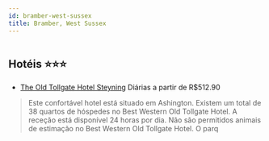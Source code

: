 ```yaml
---
id: bramber-west-sussex
title: Bramber, West Sussex
---
```


<center><img src="http://www.hotelresb2b.com/images/hoteles/750215_foto_1.jpg" alt="" /></center>


## Hotéis ⭐️⭐️⭐️

-    [The Old Tollgate Hotel Steyning](https://www.hurb.com/aud/https://www.hurb.com/hoteis/bramber/the-old-tollgate-hotel-steyning-JNP-JP998305?cmp=18055) Diárias a partir de R$512.90
   > Este confortável hotel está situado em Ashington. Existem um total de 38 quartos de hóspedes no Best Western Old Tollgate Hotel. A receção está disponível 24 horas por dia. Não são permitidos animais de estimação no Best Western Old Tollgate Hotel. O parq
